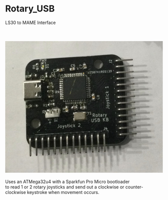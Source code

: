 # Rotary_USB
LS30 to MAME Interface<BR><BR>
<br><br>![PCB](Assembled_PCB.jpg)<BR><BR>
Uses an ATMega32u4 with a Sparkfun Pro Micro bootloader<br>
to read 1 or 2 rotary joysticks and send out a clockwise or counter-clockwise keystroke when movement occurs.
